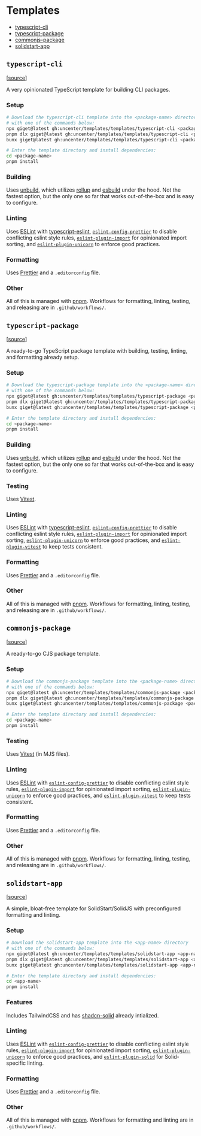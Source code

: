 # Templates

-   [typescript-cli](#typescript-cli)
-   [typescript-package](#typescript-package)
-   [commonjs-package](#commonjs-package)
-   [solidstart-app](#solidstart-app)

## `typescript-cli`

[[source](templates/typescript-cli/)]

A very opinionated TypeScript template for building CLI packages.

### Setup

```sh
# Download the typescript-cli template into the <package-name> directory
# with one of the commands below:
npx giget@latest gh:uncenter/templates/templates/typescript-cli <package-name>
pnpm dlx giget@latest gh:uncenter/templates/templates/typescript-cli <package-name>
bunx giget@latest gh:uncenter/templates/templates/typescript-cli <package-name>

# Enter the template directory and install dependencies:
cd <package-name>
pnpm install
```

### Building

Uses [unbuild](https://github.com/unjs/unbuild), which utilizes [rollup](https://rollupjs.org/) and [esbuild](https://github.com/evanw/esbuild) under the hood. Not the fastest option, but the only one so far that works out-of-the-box and is easy to configure.

### Linting

Uses [ESLint](https://eslint.org/) with [typescript-eslint](https://typescript-eslint.io/), [`eslint-config-prettier`](https://github.com/prettier/eslint-config-prettier) to disable conflicting eslint style rules, [`eslint-plugin-import`](https://github.com/import-js/eslint-plugin-import) for opinionated import sorting, and [`eslint-plugin-unicorn`](https://github.com/sindresorhus/eslint-plugin-unicorn) to enforce good practices.

### Formatting

Uses [Prettier](https://prettier.io/) and a `.editorconfig` file.

### Other

All of this is managed with [pnpm](https://pnpm.io/). Workflows for formatting, linting, testing, and releasing are in `.github/workflows/`.

## `typescript-package`

[[source](templates/typescript-package/)]

A ready-to-go TypeScript package template with building, testing, linting, and formatting already setup.

### Setup

```sh
# Download the typescript-package template into the <package-name> directory
# with one of the commands below:
npx giget@latest gh:uncenter/templates/templates/typescript-package <package-name>
pnpm dlx giget@latest gh:uncenter/templates/templates/typescript-package <package-name>
bunx giget@latest gh:uncenter/templates/templates/typescript-package <package-name>

# Enter the template directory and install dependencies:
cd <package-name>
pnpm install
```

### Building

Uses [unbuild](https://github.com/unjs/unbuild), which utilizes [rollup](https://rollupjs.org/) and [esbuild](https://github.com/evanw/esbuild) under the hood. Not the fastest option, but the only one so far that works out-of-the-box and is easy to configure.

### Testing

Uses [Vitest](https://vitest.dev/).

### Linting

Uses [ESLint](https://eslint.org/) with [typescript-eslint](https://typescript-eslint.io/), [`eslint-config-prettier`](https://github.com/prettier/eslint-config-prettier) to disable conflicting eslint style rules, [`eslint-plugin-import`](https://github.com/import-js/eslint-plugin-import) for opinionated import sorting, [`eslint-plugin-unicorn`](https://github.com/sindresorhus/eslint-plugin-unicorn) to enforce good practices, and [`eslint-plugin-vitest`](https://github.com/veritem/eslint-plugin-vitest) to keep tests consistent.

### Formatting

Uses [Prettier](https://prettier.io/) and a `.editorconfig` file.

### Other

All of this is managed with [pnpm](https://pnpm.io/). Workflows for formatting, linting, testing, and releasing are in `.github/workflows/`.

## `commonjs-package`

[[source](templates/commonjs-package/)]

A ready-to-go CJS package template.

### Setup

```sh
# Download the commonjs-package template into the <package-name> directory
# with one of the commands below:
npx giget@latest gh:uncenter/templates/templates/commonjs-package <package-name>
pnpm dlx giget@latest gh:uncenter/templates/templates/commonjs-package <package-name>
bunx giget@latest gh:uncenter/templates/templates/commonjs-package <package-name>

# Enter the template directory and install dependencies:
cd <package-name>
pnpm install
```

### Testing

Uses [Vitest](https://vitest.dev/) (in MJS files).

### Linting

Uses [ESLint](https://eslint.org/) with [`eslint-config-prettier`](https://github.com/prettier/eslint-config-prettier) to disable conflicting eslint style rules, [`eslint-plugin-import`](https://github.com/import-js/eslint-plugin-import) for opinionated import sorting, [`eslint-plugin-unicorn`](https://github.com/sindresorhus/eslint-plugin-unicorn) to enforce good practices, and [`eslint-plugin-vitest`](https://github.com/veritem/eslint-plugin-vitest) to keep tests consistent.

### Formatting

Uses [Prettier](https://prettier.io/) and a `.editorconfig` file.

### Other

All of this is managed with [pnpm](https://pnpm.io/). Workflows for formatting, linting, testing, and releasing are in `.github/workflows/`.

## `solidstart-app`

[[source](templates/solidstart-app/)]

A simple, bloat-free template for SolidStart/SolidJS with preconfigured formatting and linting.

### Setup

```sh
# Download the solidstart-app template into the <app-name> directory
# with one of the commands below:
npx giget@latest gh:uncenter/templates/templates/solidstart-app <app-name>
pnpm dlx giget@latest gh:uncenter/templates/templates/solidstart-app <app-name>
bunx giget@latest gh:uncenter/templates/templates/solidstart-app <app-name>

# Enter the template directory and install dependencies:
cd <app-name>
pnpm install
```

### Features

Includes TailwindCSS and has [shadcn-solid](https://shadcn-solid.vercel.app/docs/introduction) already intialized.

### Linting

Uses [ESLint](https://eslint.org/) with [`eslint-config-prettier`](https://github.com/prettier/eslint-config-prettier) to disable conflicting eslint style rules, [`eslint-plugin-import`](https://github.com/import-js/eslint-plugin-import) for opinionated import sorting, [`eslint-plugin-unicorn`](https://github.com/sindresorhus/eslint-plugin-unicorn) to enforce good practices, and [`eslint-plugin-solid`](https://github.com/solidjs-community/eslint-plugin-solid) for Solid-specific linting.

### Formatting

Uses [Prettier](https://prettier.io/) and a `.editorconfig` file.

### Other

All of this is managed with [pnpm](https://pnpm.io/). Workflows for formatting and linting are in `.github/workflows/`.
